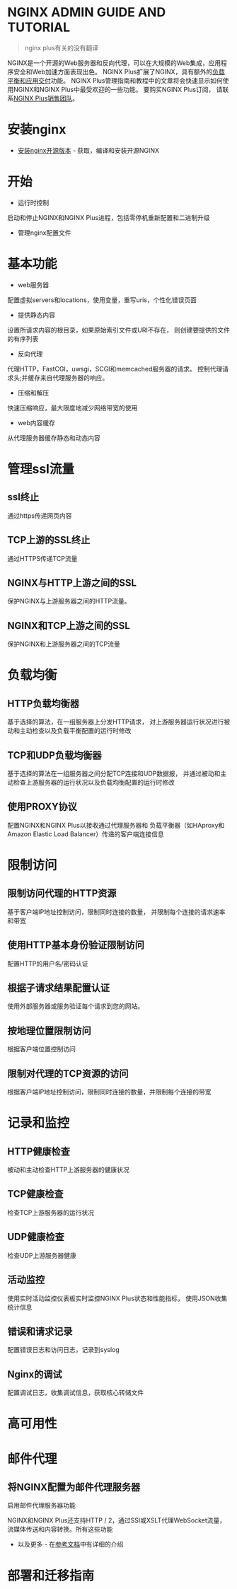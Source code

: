 # NGINX ADMIN GUIDE AND TUTORIAL
> nginx plus有关的没有翻译

NGINX是一个开源的Web服务器和反向代理，可以在大规模的Web集成，应用程序安全和Web加速方面表现出色。
NGINX Plus扩展了NGINX，具有额外的[负载平衡和应用交付](https://www.nginx.com/products/feature-matrix/)功能。
NGINX Plus管理指南和教程中的文章将会快速显示如何使用NGINX和NGINX Plus中最受欢迎的一些功能。
要购买NGINX Plus订阅，
请联系[NGINX Plus销售团队](https://www.nginx.com/resources/admin-guide/?_ga=1.246078404.1555504359.1489221515#contact-us)。

# 安装nginx
- [安装nginx开源版本](https://www.nginx.com/resources/admin-guide/installing-nginx-open-source/) - 获取，编译和安装开源NGINX
# 开始
- 运行时控制

启动和停止NGINX和NGINX Plus进程，包括零停机重新配置和二进制升级

- 管理nginx配置文件
# 基本功能
- web服务器

配置虚拟servers和locations，使用变量，重写uris，个性化错误页面
- 提供静态内容

设置所请求内容的根目录，如果原始索引文件或URI不存在，
则创建要提供的文件的有序列表
- 反向代理

代理HTTP，FastCGI，uwsgi，SCGI和memcached服务器的请求。
控制代理请求头;并缓存来自代理服务器的响应。
- 压缩和解压

快速压缩响应，最大限度地减少网络带宽的使用
- web内容缓存

从代理服务器缓存静态和动态内容
# 管理ssl流量
## ssl终止
通过https传递网页内容
## TCP上游的SSL终止
通过HTTPS传递TCP流量
## NGINX与HTTP上游之间的SSL
保护NGINX与上游服务器之间的HTTP流量。
## NGINX和TCP上游之间的SSL
保护NGINX和上游服务器之间的TCP流量
# 负载均衡
## HTTP负载均衡器
基于选择的算法，在一组服务器上分发HTTP请求，
对上游服务器运行状况进行被动和主动检查以及负载平衡配置的运行时修改
## TCP和UDP负载均衡器
基于选择的算法在一组服务器之间分配TCP连接和UDP数据报，
并通过被动和主动检查上游服务器的运行状况以及负载均衡配置的运行时修改
## 使用PROXY协议
配置NGINX和NGINX Plus以接收通过代理服务器和
负载平衡器（如HAproxy和Amazon Elastic Load Balancer）传递的客户端连接信息
# 限制访问
## 限制访问代理的HTTP资源
基于客户端IP地址控制访问，限制同时连接的数量，
并限制每个连接的请求速率和带宽
## 使用HTTP基本身份验证限制访问
配置HTTP的用户名/密码认证
## 根据子请求结果配置认证
使用外部服务器或服务验证每个请求到您的网站。
## 按地理位置限制访问
根据客户端位置控制访问
## 限制对代理的TCP资源的访问
根据客户端IP地址控制访问，限制同时连接的数量，并限制每个连接的带宽
# 记录和监控
## HTTP健康检查
被动和主动检查HTTP上游服务器的健康状况
## TCP健康检查
检查TCP上游服务器的运行状况
## UDP健康检查
检查UDP上游服务器健康
## 活动监控
使用实时活动监控仪表板实时监控NGINX Plus状态和性能指标，
使用JSON收集统计信息
## 错误和请求记录
配置错误日志和访问日志，记录到syslog
## Nginx的调试
配置调试日志，收集调试信息，获取核心转储文件
# 高可用性

# 邮件代理
## 将NGINX配置为邮件代理服务器
启用邮件代理服务器功能

NGINX和NGINX Plus还支持HTTP / 2，通过SSI或XSLT代理WebSocket流量，流媒体传送和内容转换。所有这些功能 
- 以及更多 - 在[参考文档]()中有详细的介绍
# 部署和迁移指南